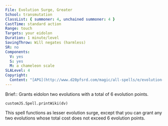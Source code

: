 ```yaml
---
File: Evolution Surge, Greater
School: transmutation
ClassList: { summoner: 4, unchained summoner: 4 }
CastTime: standard action
Range: touch
Targets: your eidolon
Duration: 1 minute/level
SavingThrow: Will negates (harmless)
SR: no
Components:
  V: yes
  S: yes
  M: a chameleon scale
SLALevel: 4
Copyright:
  Content: "[APG](http://www.d20pfsrd.com/magic/all-spells/e/evolution-surge,-greater)"
---
```

Brief:: Grants eidolon two evolutions with a total of 6 evolution points.

```dataviewjs
customJS.Spell.printWiki(dv)
```

This spell functions as lesser evolution surge, except that you can grant any two evolutions whose total cost does not exceed 6 evolution points.
